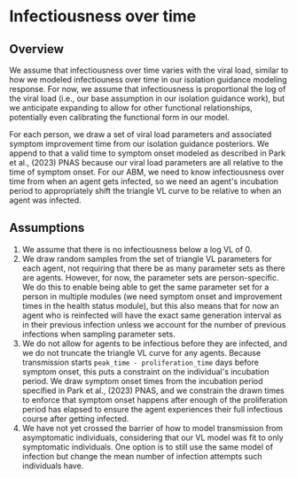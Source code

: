 # Infectiousness over time

## Overview

We assume that infectiousness over time varies with the viral load, similar to how we modeled infectiouness over time in our isolation guidance modeling response.
For now, we assume that infectiousness is proportional the log of the viral load (i.e., our base assumption in our isolation guidance work),
but we anticipate expanding to allow for other functional relationships, potentially even calibrating the functional form in our model.

For each person, we draw a set of viral load parameters and associated symptom improvement time from our isolation guidance posteriors.
We append to that a valid time to symptom onset modeled as described in Park et al., (2023) PNAS because our viral load parameters are all relative to the time of symptom onset.
For our ABM, we need to know infectiousness over time from when an agent gets infected, so we need an agent's incubation period to appropriately shift the triangle VL curve to be relative to when an agent was infected.

## Assumptions
1. We assume that there is no infectiousness below a log VL of 0.
2. We draw random samples from the set of triangle VL parameters for each agent, not requiring that there be as many parameter sets as there are agents.
However, for now, the parameter sets are person-specific.
We do this to enable being able to get the same parameter set for a person in multiple modules (we need symptom onset and improvement times in the health status module),
but this also means that for now an agent who is reinfected will have the exact same generation interval as in their previous infection unless we account for the number of previous infections when sampling parameter sets.
3. We do not allow for agents to be infectious before they are infected, and we do not truncate the triangle VL curve for any agents.
Because transmission starts `peak_time - proliferation_time`  days before symptom onset, this puts a constraint on the individual's incubation period.
We draw symptom onset times from the incubation period specified in Park et al., (2023) PNAS, and we constrain the drawn times to enforce that symptom onset happens after enough of the proliferation period has elapsed to ensure the agent experiences their full infectious course after getting infected.
4. We have not yet crossed the barrier of how to model transmission from asymptomatic individuals, considering that our VL model was fit to only symptomatic individuals.
One option is to still use the same model of infection but change the mean number of infection attempts such individuals have.
